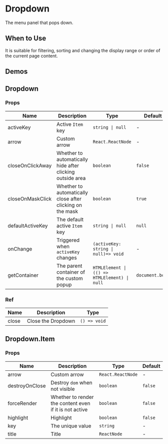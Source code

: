 # Dropdown <Experimental></Experimental>

The menu panel that pops down.

## When to Use

It is suitable for filtering, sorting and changing the display range or order of the current page content.

## Demos

<code src="./demos/demo1.tsx"></code> <code src="./demos/demo2.tsx"></code> <code src="./demos/demo3.tsx"></code>

## Dropdown

### Props

| Name | Description | Type | Default |
| --- | --- | --- | --- |
| activeKey | Active `Item` key | `string \| null` | - |
| arrow | Custom arrow | `React.ReactNode` | - |
| closeOnClickAway | Whether to automatically hide after clicking outside area | `boolean` | `false` |
| closeOnMaskClick | Whether to automatically close after clicking on the mask | `boolean` | `true` |
| defaultActiveKey | The default active `Item` key | `string \| null` | `null` |
| onChange | Triggered when `activeKey` changes | `(activeKey: string \| null)=> void` | - |
| getContainer | The parent container of the custom popup | `HTMLElement \| (() => HTMLElement) \| null` | `document.body` |

### Ref

| Name  | Description        | Type         |
| ----- | ------------------ | ------------ |
| close | Close the Dropdown | `() => void` |

## Dropdown.Item

### Props

| Name | Description | Type | Default |
| --- | --- | --- | --- |
| arrow | Custom arrow | `React.ReactNode` | - |
| destroyOnClose | Destroy `dom` when not visible | `boolean` | `false` |
| forceRender | Whether to render the content even if it is not active | `boolean` | `false` |
| highlight | Highlight | `boolean` | `false` |
| key | The unique value | `string` | - |
| title | Title | `ReactNode` | - |
